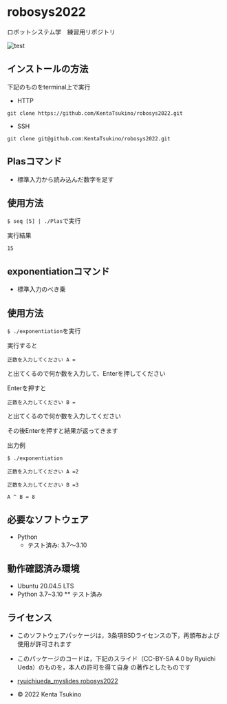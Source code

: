 # robosys2022
ロボットシステム学　練習用リポジトリ

![test](https://github.com/KentaTsukino/robosys2022/actions/workflows/test.yml/badge.svg)

## インストールの方法
下記のものをterminal上で実行
* HTTP

```git clone https://github.com/KentaTsukino/robosys2022.git```
* SSH

```git clone git@github.com:KentaTsukino/robosys2022.git```

## Plasコマンド
* 標準入力から読み込んだ数字を足す
## 使用方法
```$ seq [5] | ./Plas```で実行

実行結果

```15```

## exponentiationコマンド
* 標準入力のべき乗
## 使用方法
```$ ./exponentiation```を実行

実行すると

```正数を入力してください A = ```

と出てくるので何か数を入力して、Enterを押してください

Enterを押すと

```正数を入力してください B = ```

と出てくるので何か数を入力してください

その後Enterを押すと結果が返ってきます

出力例

```$ ./exponentiation```

```正数を入力してください A =2```

```正数を入力してください B =3```

```A ^ B = 8```


## 必要なソフトウェア
* Python
  * テスト済み: 3.7〜3.10

## 動作確認済み環境
* Ubuntu 20.04.5 LTS
* Python 3.7~3.10
** テスト済み

## ライセンス
* このソフトウェアパッケージは，3条項BSDライセンスの下，再頒布および使用が許可されます
* このパッケージのコードは，下記のスライド（CC-BY-SA 4.0 by Ryuichi Ueda）のものを，本人の許可を得て自身    の著作としたものです

* [ryuichiueda_myslides robosys2022]( https://github.com/ryuichiueda/my_slides/tree/master/robosys_2022)
* © 2022 Kenta Tsukino
